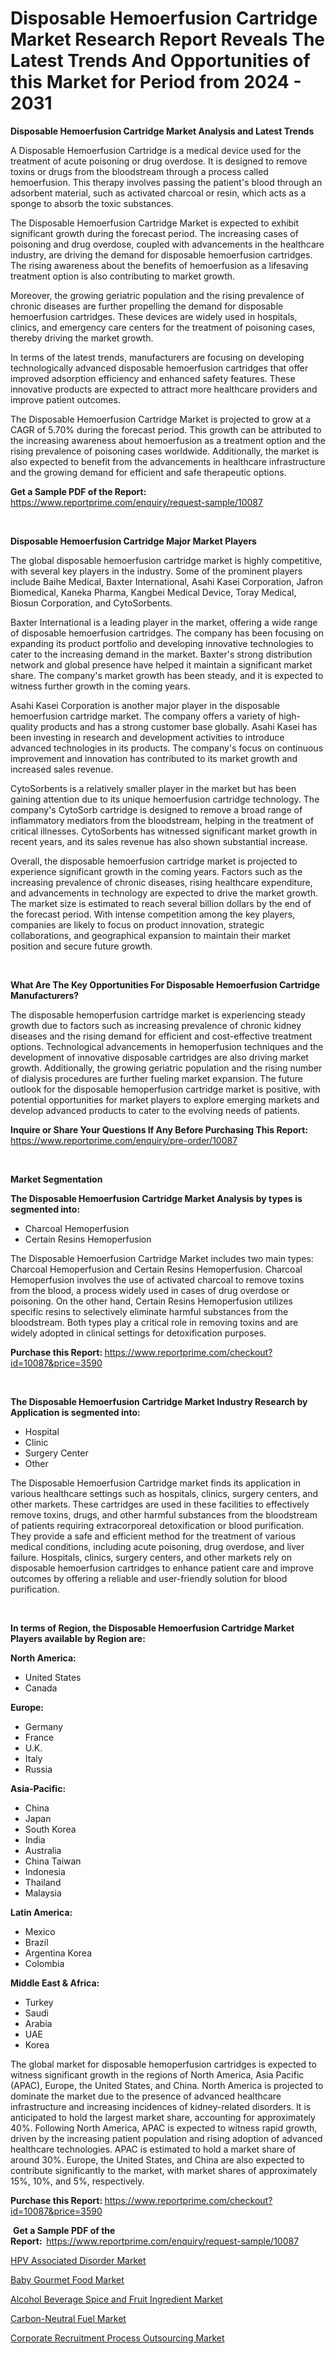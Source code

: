 <p><h1>Disposable Hemoerfusion Cartridge Market Research Report Reveals The Latest Trends And Opportunities of this Market for Period from 2024 - 2031</h1></p><p><strong>Disposable Hemoerfusion Cartridge Market Analysis and Latest Trends</strong></p>
<p><p>A Disposable Hemoerfusion Cartridge is a medical device used for the treatment of acute poisoning or drug overdose. It is designed to remove toxins or drugs from the bloodstream through a process called hemoerfusion. This therapy involves passing the patient's blood through an adsorbent material, such as activated charcoal or resin, which acts as a sponge to absorb the toxic substances.</p><p>The Disposable Hemoerfusion Cartridge Market is expected to exhibit significant growth during the forecast period. The increasing cases of poisoning and drug overdose, coupled with advancements in the healthcare industry, are driving the demand for disposable hemoerfusion cartridges. The rising awareness about the benefits of hemoerfusion as a lifesaving treatment option is also contributing to market growth.</p><p>Moreover, the growing geriatric population and the rising prevalence of chronic diseases are further propelling the demand for disposable hemoerfusion cartridges. These devices are widely used in hospitals, clinics, and emergency care centers for the treatment of poisoning cases, thereby driving the market growth.</p><p>In terms of the latest trends, manufacturers are focusing on developing technologically advanced disposable hemoerfusion cartridges that offer improved adsorption efficiency and enhanced safety features. These innovative products are expected to attract more healthcare providers and improve patient outcomes.</p><p>The Disposable Hemoerfusion Cartridge Market is projected to grow at a CAGR of 5.70% during the forecast period. This growth can be attributed to the increasing awareness about hemoerfusion as a treatment option and the rising prevalence of poisoning cases worldwide. Additionally, the market is also expected to benefit from the advancements in healthcare infrastructure and the growing demand for efficient and safe therapeutic options.</p></p>
<p><strong>Get a Sample PDF of the Report:&nbsp;</strong> <a href="https://www.reportprime.com/enquiry/request-sample/10087">https://www.reportprime.com/enquiry/request-sample/10087</a></p>
<p>&nbsp;</p>
<p><strong>Disposable Hemoerfusion Cartridge Major Market Players</strong></p>
<p><p>The global disposable hemoerfusion cartridge market is highly competitive, with several key players in the industry. Some of the prominent players include Baihe Medical, Baxter International, Asahi Kasei Corporation, Jafron Biomedical, Kaneka Pharma, Kangbei Medical Device, Toray Medical, Biosun Corporation, and CytoSorbents.</p><p>Baxter International is a leading player in the market, offering a wide range of disposable hemoerfusion cartridges. The company has been focusing on expanding its product portfolio and developing innovative technologies to cater to the increasing demand in the market. Baxter's strong distribution network and global presence have helped it maintain a significant market share. The company's market growth has been steady, and it is expected to witness further growth in the coming years.</p><p>Asahi Kasei Corporation is another major player in the disposable hemoerfusion cartridge market. The company offers a variety of high-quality products and has a strong customer base globally. Asahi Kasei has been investing in research and development activities to introduce advanced technologies in its products. The company's focus on continuous improvement and innovation has contributed to its market growth and increased sales revenue.</p><p>CytoSorbents is a relatively smaller player in the market but has been gaining attention due to its unique hemoerfusion cartridge technology. The company's CytoSorb cartridge is designed to remove a broad range of inflammatory mediators from the bloodstream, helping in the treatment of critical illnesses. CytoSorbents has witnessed significant market growth in recent years, and its sales revenue has also shown substantial increase.</p><p>Overall, the disposable hemoerfusion cartridge market is projected to experience significant growth in the coming years. Factors such as the increasing prevalence of chronic diseases, rising healthcare expenditure, and advancements in technology are expected to drive the market growth. The market size is estimated to reach several billion dollars by the end of the forecast period. With intense competition among the key players, companies are likely to focus on product innovation, strategic collaborations, and geographical expansion to maintain their market position and secure future growth.</p></p>
<p>&nbsp;</p>
<p><strong>What Are The Key Opportunities For Disposable Hemoerfusion Cartridge Manufacturers?</strong></p>
<p><p>The disposable hemoperfusion cartridge market is experiencing steady growth due to factors such as increasing prevalence of chronic kidney diseases and the rising demand for efficient and cost-effective treatment options. Technological advancements in hemoperfusion techniques and the development of innovative disposable cartridges are also driving market growth. Additionally, the growing geriatric population and the rising number of dialysis procedures are further fueling market expansion. The future outlook for the disposable hemoperfusion cartridge market is positive, with potential opportunities for market players to explore emerging markets and develop advanced products to cater to the evolving needs of patients.</p></p>
<p><strong>Inquire or Share Your Questions If Any Before Purchasing This Report:</strong> <a href="https://www.reportprime.com/enquiry/pre-order/10087">https://www.reportprime.com/enquiry/pre-order/10087</a></p>
<p>&nbsp;</p>
<p><strong>Market Segmentation</strong></p>
<p><strong>The Disposable Hemoerfusion Cartridge Market Analysis by types is segmented into:</strong></p>
<p><ul><li>Charcoal Hemoperfusion</li><li>Certain Resins Hemoperfusion</li></ul></p>
<p><p>The Disposable Hemoerfusion Cartridge Market includes two main types: Charcoal Hemoperfusion and Certain Resins Hemoperfusion. Charcoal Hemoperfusion involves the use of activated charcoal to remove toxins from the blood, a process widely used in cases of drug overdose or poisoning. On the other hand, Certain Resins Hemoperfusion utilizes specific resins to selectively eliminate harmful substances from the bloodstream. Both types play a critical role in removing toxins and are widely adopted in clinical settings for detoxification purposes.</p></p>
<p><strong>Purchase this Report:&nbsp;</strong><a href="https://www.reportprime.com/checkout?id=10087&price=3590">https://www.reportprime.com/checkout?id=10087&price=3590</a></p>
<p>&nbsp;</p>
<p><strong>The Disposable Hemoerfusion Cartridge Market Industry Research by Application is segmented into:</strong></p>
<p><ul><li>Hospital</li><li>Clinic</li><li>Surgery Center</li><li>Other</li></ul></p>
<p><p>The Disposable Hemoerfusion Cartridge market finds its application in various healthcare settings such as hospitals, clinics, surgery centers, and other markets. These cartridges are used in these facilities to effectively remove toxins, drugs, and other harmful substances from the bloodstream of patients requiring extracorporeal detoxification or blood purification. They provide a safe and efficient method for the treatment of various medical conditions, including acute poisoning, drug overdose, and liver failure. Hospitals, clinics, surgery centers, and other markets rely on disposable hemoerfusion cartridges to enhance patient care and improve outcomes by offering a reliable and user-friendly solution for blood purification.</p></p>
<p>&nbsp;</p>
<p><strong>In terms of Region, the Disposable Hemoerfusion Cartridge Market Players available by Region are:</strong></p>
<p>
    <p> <strong> North America: </strong>
        <ul>
            <li>United States</li>
            <li>Canada</li>
        </ul>
        </p> 
    <p> <strong> Europe: </strong>
        <ul>
            <li>Germany</li>
            <li>France</li>
            <li>U.K.</li>
            <li>Italy</li>
            <li>Russia</li>
        </ul>
        </p> 
    <p> <strong> Asia-Pacific: </strong>
        <ul>
            <li>China</li>
            <li>Japan</li>
            <li>South Korea</li>
            <li>India</li>
            <li>Australia</li>
            <li>China Taiwan</li>
            <li>Indonesia</li>
            <li>Thailand</li>
            <li>Malaysia</li>
        </ul>
        </p> 
    <p> <strong> Latin America: </strong>
        <ul>
            <li>Mexico</li>
            <li>Brazil</li>
            <li>Argentina Korea</li>
            <li>Colombia</li>
        </ul>
        </p> 
    <p> <strong> Middle East & Africa: </strong>
        <ul>
            <li>Turkey</li>
            <li>Saudi</li>
            <li>Arabia</li>
            <li>UAE</li>
            <li>Korea</li>
        </ul>
    </p>
    </p>
<p><p>The global market for disposable hemoperfusion cartridges is expected to witness significant growth in the regions of North America, Asia Pacific (APAC), Europe, the United States, and China. North America is projected to dominate the market due to the presence of advanced healthcare infrastructure and increasing incidences of kidney-related disorders. It is anticipated to hold the largest market share, accounting for approximately 40%. Following North America, APAC is expected to witness rapid growth, driven by the increasing patient population and rising adoption of advanced healthcare technologies. APAC is estimated to hold a market share of around 30%. Europe, the United States, and China are also expected to contribute significantly to the market, with market shares of approximately 15%, 10%, and 5%, respectively.</p></p>
<p><strong>Purchase this Report: </strong><a href="https://www.reportprime.com/checkout?id=10087&price=3590">https://www.reportprime.com/checkout?id=10087&price=3590</a></p>
<p>&nbsp;<strong>Get a Sample PDF of the Report:&nbsp;&nbsp;</strong><a href="https://www.reportprime.com/enquiry/request-sample/10087">https://www.reportprime.com/enquiry/request-sample/10087</a></p>
<p><strong></strong></p>
<p><p><a href="https://medium.com/@jeremyking767/hpv-associated-disorder-market-size-reveals-the-best-marketing-channels-in-global-industry-3312b04ea659">HPV Associated Disorder Market</a></p><p><a href="https://medium.com/@jeremyking767/baby-gourmet-food-market-size-market-outlook-and-market-forecast-2024-to-2031-d7d05cd7c654">Baby Gourmet Food Market</a></p><p><a href="https://medium.com/@jeremyking767/alcohol-beverage-spice-and-fruit-ingredient-market-trends-and-market-analysis-forecasted-for-period-59c1024c3147">Alcohol Beverage Spice and Fruit Ingredient Market</a></p><p><a href="https://medium.com/@jeremyking767/carbon-neutral-fuel-market-trends-forecast-and-competitive-analysis-to-2031-ba37c3b55a39">Carbon-Neutral Fuel Market</a></p><p><a href="https://medium.com/@jeremyking767/corporate-recruitment-process-outsourcing-market-report-reveals-the-latest-trends-and-growth-57f9bbaf97b6">Corporate Recruitment Process Outsourcing Market</a></p></p>